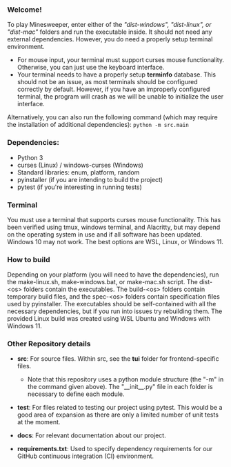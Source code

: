 ### Welcome!
To play Minesweeper, enter either of the *"dist-windows", "dist-linux", or "dist-mac"* folders and run the executable inside.
It should not need any external dependencies. However, you do need a properly setup terminal environment.
- For mouse input, your terminal must support curses mouse functionality. Otherwise, you can just use the keyboard interface.
- Your terminal needs to have a properly setup __terminfo__ database. This should not be an issue, as most terminals should be configured correctly by default. However, if you have an improperly configured terminal, the program will crash as we will be unable to initialize the user interface. 

Alternatively, you can also run the following command (which may require the installation of additional dependencies):
`python -m src.main`

### Dependencies:
- Python 3
- curses (Linux) / windows-curses (Windows)
- Standard libraries: enum, platform, random
- pyinstaller (if you are intending to build the project)
- pytest (if you're interesting in running tests)

### Terminal
You must use a terminal that supports curses mouse functionality.
This has been verified using tmux, windows terminal, and Alacritty, but may depend on 
the operating system in use and if all software has been updated. Windows 10 may not work.
The best options are WSL, Linux, or Windows 11. 

### How to build
Depending on your platform (you will need to have the dependencies), run the make-linux.sh, make-windows.bat, or make-mac.sh script.
The dist-\<os\> folders contain the executables. The build-\<os\> folders contain temporary build files, and the spec-\<os\> folders 
contain specification files used by pyinstaller. The executables should be self-contained with all the necessary dependencies, but if
you run into issues try rebuilding them. The provided Linux build was created using WSL Ubuntu and Windows with Windows 11. 

### Other Repository details
- __src__: For source files. Within src, see the __tui__ folder for frontend-specific files. 
  - Note that this repository uses a python module structure (the "-m" in the command given above). The "\_\_init\_\_.py" file in each folder is necessary to define each module. 
  
- __test__: For files related to testing our project using pytest. This would be a good area of expansion as there are only a limited number of unit tests at the moment. 
  
- __docs__: For relevant documentation about our project.

- __requirements.txt__: Used to specify dependency requirements for our GitHub continuous integration (CI) environment. 